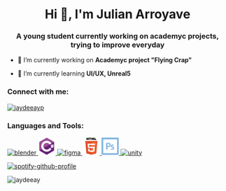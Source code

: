 <h1 align="center">Hi 👋, I'm Julian Arroyave</h1>
<h3 align="center">A young student currently working on academyc projects, trying to improve everyday</h3>


- 🔭 I’m currently working on **Academyc project "Flying Crap"**

- 🌱 I’m currently learning **UI/UX, Unreal5**

<h3 align="left">Connect with me:</h3>
<p align="left">
<a href="https://instagram.com/jaydeeayp" target="blank"><img align="center" src="https://raw.githubusercontent.com/rahuldkjain/github-profile-readme-generator/master/src/images/icons/Social/instagram.svg" alt="jaydeeayp" height="30" width="40" /></a>
</p>

<h3 align="left">Languages and Tools:</h3>
<p align="left"> <a href="https://www.blender.org/" target="_blank" rel="noreferrer"> <img src="https://download.blender.org/branding/community/blender_community_badge_white.svg" alt="blender" width="40" height="40"/> </a> <a href="https://www.w3schools.com/cs/" target="_blank" rel="noreferrer"> <img src="https://raw.githubusercontent.com/devicons/devicon/master/icons/csharp/csharp-original.svg" alt="csharp" width="40" height="40"/> </a> <a href="https://www.figma.com/" target="_blank" rel="noreferrer"> <img src="https://www.vectorlogo.zone/logos/figma/figma-icon.svg" alt="figma" width="40" height="40"/> </a> <a href="https://www.w3.org/html/" target="_blank" rel="noreferrer"> <img src="https://raw.githubusercontent.com/devicons/devicon/master/icons/html5/html5-original-wordmark.svg" alt="html5" width="40" height="40"/> </a> <a href="https://www.photoshop.com/en" target="_blank" rel="noreferrer"> <img src="https://raw.githubusercontent.com/devicons/devicon/master/icons/photoshop/photoshop-line.svg" alt="photoshop" width="40" height="40"/> </a> <a href="https://unity.com/" target="_blank" rel="noreferrer"> <img src="https://www.vectorlogo.zone/logos/unity3d/unity3d-icon.svg" alt="unity" width="40" height="40"/> </a> 

  
[![spotify-github-profile](https://spotify-github-profile.vercel.app/api/view?uid=julititoa&cover_image=true&theme=default)](https://github.com/kittinan/spotify-github-profile)
</p>


<p align="left"> <img src="https://komarev.com/ghpvc/?username=jaydeeay&label=Profile%20views&color=0e75b6&style=flat" alt="jaydeeay" /> </p>

